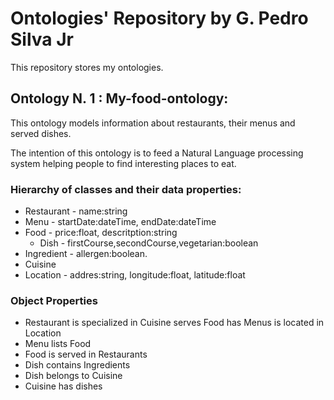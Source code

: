 # Ontologies' Repository by G. Pedro Silva Jr

This repository stores my ontologies.

## Ontology N. 1 : My-food-ontology: 

This ontology models information about restaurants, their menus and served dishes.

The intention of this ontology is to feed a Natural Language processing system helping people to find interesting places to eat.

### Hierarchy of classes and their data properties:

* Restaurant - name:string
* Menu - startDate:dateTime, endDate:dateTime 
* Food - price:float, descritption:string
  * Dish - firstCourse,secondCourse,vegetarian:boolean
* Ingredient - allergen:boolean.
* Cuisine
* Location - addres:string, longitude:float, latitude:float

### Object Properties

* Restaurant is specialized in Cuisine
           serves Food
           has Menus
           is located in Location
* Menu lists Food
* Food is served in Restaurants
* Dish contains Ingredients
* Dish belongs to Cuisine
* Cuisine has dishes
